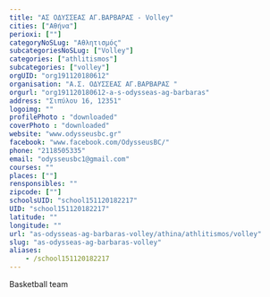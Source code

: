 ```yaml
---
title: "ΑΣ ΟΔΥΣΣΕΑΣ ΑΓ.ΒΑΡΒΑΡΑΣ - Volley"
cities: ["Αθήνα"]
perioxi: [""]
categoryNoSLug: "Αθλητισμός"
subcategoriesNoSLug: ["Volley"]
categories: ["athlitismos"]
subcategories: ["volley"]
orgUID: "org191120180612"
organisation: "Α.Σ. ΟΔΥΣΣΕΑΣ ΑΓ.ΒΑΡΒΑΡΑΣ "
orgurl: "org191120180612-a-s-odysseas-ag-barbaras"
address: "Σιπύλου 16, 12351"
logoimg: ""
profilePhoto : "downloaded"
coverPhoto : "downloaded"
website: "www.odysseusbc.gr"
facebook: "www.facebook.com/OdysseusBC/"
phone: "2118505335"
email: "odysseusbc1@gmail.com"
courses: ""
places: [""]
rensponsibles: ""
zipcode: [""]
schoolsUID: "school151120182217"
UID: "school151120182217"
latitude: ""
longitude: ""
url: "as-odysseas-ag-barbaras-volley/athina/athlitismos/volley"
slug: "as-odysseas-ag-barbaras-volley"
aliases:
    - /school151120182217
---
```



Basketball team

